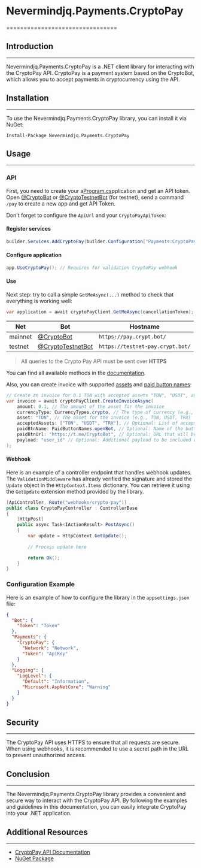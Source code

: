 # Nevermindjq.Payments.CryptoPay
================================

## Introduction
---------------

Nevermindjq.Payments.CryptoPay is a .NET client library for interacting with the CryptoPay API. CryptoPay is a payment system based on the CryptoBot, which allows you to accept payments in cryptocurrency using the API.

## Installation
---------------

To use the Nevermindjq.Payments.CryptoPay library, you can install it via NuGet:

```
Install-Package Nevermindjq.Payments.CryptoPay
```

## Usage
-----

### API

First, you need to create your a[Program.cs](Tests/Tests.Host/Program.cs)pplication and get an API token. Open [@CryptoBot](https://t.me/CryptoBot?start=pay)
or [@CryptoTestnetBot](https://t.me/CryptoTestnetBot?start=pay) (for testnet), send a command `/pay` to create a new app
and get API Token.

Don't forget to configure the `ApiUrl` and your `CryptoPayApiToken`:

#### Register services

```csharp
builder.Services.AddCryptoPay(builder.Configuration["Payments:CryptoPay:Token"]!, builder.Configuration["Payments:CryptoPay:Network"]);
```

#### Configure application 

```csharp
app.UseCryptoPay(); // Requires for validation CryptoPay webhook
```

#### Use

Next step: try to call a simple `GetMeAsync(...)` method to check that everything is working well:

```csharp
var application = await cryptoPayClient.GetMeAsync(cancellationToken);
```

| Net     | Bot                                                          | Hostname                         |
|---------|--------------------------------------------------------------|----------------------------------|
| mainnet | [@CryptoBot](https://t.me/CryptoBot?start=pay)               | `https://pay.crypt.bot/`         |
| testnet | [@CryptoTestnetBot](https://t.me/CryptoTestnetBot?start=pay) | `https://testnet-pay.crypt.bot/` |

> All queries to the Crypto Pay API must be sent over **HTTPS**

You can find all available methods in the [documentation](https://help.crypt.bot/crypto-pay-api).

Also, you can create invoice with supported [assets](#Assets) and [paid button names](#Paid-Button-Names):

```csharp
// Create an invoice for 0.1 TON with accepted assets "TON", "USDT", and "TRX", and a "openBot" paid button that redirects to "https://t.me/tests_nmjq_robot"
var invoice = await cryptoPayClient.CreateInvoiceAsync(
    amount: 0.1, // The amount of the asset for the invoice
    currencyType: CurrencyTypes.crypto, // The type of currency (e.g., crypto or fiat)
    asset: "TON", // The asset for the invoice (e.g., TON, USDT, TRX)
    acceptedAssets: ["TON", "USDT", "TRX"], // Optional: List of accepted assets for the invoice
    paidBtnName: PaidButtonNames.openBot, // Optional: Name of the button that will be shown to the user after the invoice is paid
    paidBtnUrl: "https://t.me/CryptoBot", // Optional: URL that will be opened when the button is pressed
    payload: "user_id" // Optional: Additional payload to be included with the invoice
);
```

#### Webhook

Here is an example of a controller endpoint that handles webhook updates. The `ValidationMiddleware` has already verified the signature and stored the `Update` object in the `HttpContext.Items` dictionary. You can retrieve it using the `GetUpdate` extension method provided by the library.

```csharp
[ApiController, Route("webhooks/crypto-pay")]
public class CryptoPayController : ControllerBase
{
    [HttpPost]
    public async Task<IActionResult> PostAsync()
    {
        var update = HttpContext.GetUpdate();
        
        // Process update here

        return Ok();
    }
}
```

### Configuration Example

Here is an example of how to configure the library in the `appsettings.json` file:

```json
{
  "Bot": {
    "Token": "Token"
  },
  "Payments": {
    "CryptoPay": {
      "Network": "Network",
      "Token": "ApiKey"
    }
  },
  "Logging": {
    "LogLevel": {
      "Default": "Information",
      "Microsoft.AspNetCore": "Warning"
    }
  }
}
```

## Security
------------

The CryptoPay API uses HTTPS to ensure that all requests are secure. When using webhooks, it is recommended to use a secret path in the URL to prevent unauthorized access.

## Conclusion
--------------

The Nevermindjq.Payments.CryptoPay library provides a convenient and secure way to interact with the CryptoPay API. By following the examples and guidelines in this documentation, you can easily integrate CryptoPay into your .NET application.

## Additional Resources
----------------------

* [CryptoPay API Documentation](https://help.crypt.bot/crypto-pay-api)
* [NuGet Package](https://www.nuget.org/packages/Nevermindjq.Payments.CryptoPay)